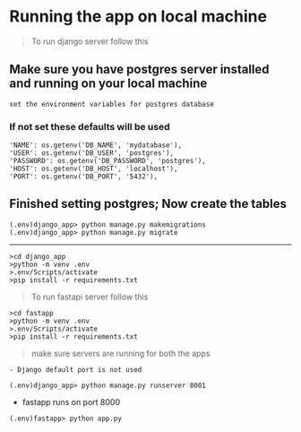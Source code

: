 # Running the app on local machine

> To run django server follow this

## Make sure you have postgres server installed and running on your local machine

`set the environment variables for postgres database`

### If not set these defaults will be used

```
'NAME': os.getenv('DB_NAME', 'mydatabase'),
'USER': os.getenv('DB_USER', 'postgres'),
'PASSWORD': os.getenv('DB_PASSWORD', 'postgres'),
'HOST': os.getenv('DB_HOST', 'localhost'),
'PORT': os.getenv('DB_PORT', '5432'),
```

## Finished setting postgres; Now create the tables

    (.env)django_app> python manage.py makemigrations
    (.env)django_app> python manage.py migrate

---

```
>cd django_app
>python -m venv .env
>.env/Scripts/activate
>pip install -r requirements.txt
```

> To run fastapi server follow this

```
>cd fastapp
>python -m venv .env
>.env/Scripts/activate
>pip install -r requirements.txt
```

> make sure servers are running for both the apps
```
- Django default port is not used

(.env)django_app> python manage.py runserver 8001
```

- fastapp runs on port 8000

```
(.env)fastapp> python app.py
```
